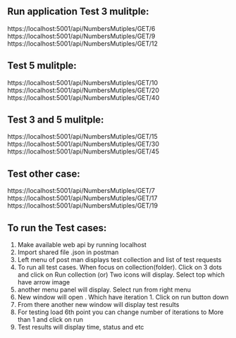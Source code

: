 Run application
Test 3 mulitple:
-------------------------------------------------------
https://localhost:5001/api/NumbersMutiples/GET/6
https://localhost:5001/api/NumbersMutiples/GET/9
https://localhost:5001/api/NumbersMutiples/GET/12


Test 5 mulitple:
-------------------------------------------------------
https://localhost:5001/api/NumbersMutiples/GET/10
https://localhost:5001/api/NumbersMutiples/GET/20
https://localhost:5001/api/NumbersMutiples/GET/40


Test 3 and 5 mulitple:
-------------------------------------------------------
https://localhost:5001/api/NumbersMutiples/GET/15
https://localhost:5001/api/NumbersMutiples/GET/30
https://localhost:5001/api/NumbersMutiples/GET/45


Test other case:
-------------------------------------------------------
https://localhost:5001/api/NumbersMutiples/GET/7
https://localhost:5001/api/NumbersMutiples/GET/17
https://localhost:5001/api/NumbersMutiples/GET/19

To run the Test cases:
-------------------------------------------------------
1. Make available web api by running localhost
2. Import shared file .json in postman
3. Left menu of post man displays test collection and list of test requests
4. To run all test cases. When focus on collection(folder). Click on 3 dots and click on Run collection (or) Two icons will display. Select top which have arrow image
5. another menu panel will display. Select run from right menu
6. New window will open . Which have iteration 1. Click on run button down
7. From there another new window will display test results
8. For testing load 6th point you can change number of iterations to More than 1 and click on run
9. Test results will display time, status and etc